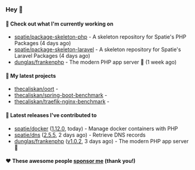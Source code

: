### Hey 👋

#### 👷 Check out what I'm currently working on

- [spatie/package-skeleton-php](https://github.com/spatie/package-skeleton-php) - A skeleton repository for Spatie&#39;s PHP Packages (4 days ago)
- [spatie/package-skeleton-laravel](https://github.com/spatie/package-skeleton-laravel) - A skeleton repository for Spatie&#39;s Laravel Packages (4 days ago)
- [dunglas/frankenphp](https://github.com/dunglas/frankenphp) - The modern PHP app server 🧟 (1 week ago)

#### 🌱 My latest projects

- [thecaliskan/oort](https://github.com/thecaliskan/oort) - 
- [thecaliskan/spring-boot-benchmark](https://github.com/thecaliskan/spring-boot-benchmark) - 
- [thecaliskan/traefik-nginx-benchmark](https://github.com/thecaliskan/traefik-nginx-benchmark) - 

#### 🔭 Latest releases I've contributed to

- [spatie/docker](https://github.com/spatie/docker) ([1.12.0](https://github.com/spatie/docker/releases/tag/1.12.0), today) - Manage docker containers with PHP
- [spatie/dns](https://github.com/spatie/dns) ([2.5.5](https://github.com/spatie/dns/releases/tag/2.5.5), 2 days ago) - Retrieve DNS records
- [dunglas/frankenphp](https://github.com/dunglas/frankenphp) ([v1.0.2](https://github.com/dunglas/frankenphp/releases/tag/v1.0.2), 3 days ago) - The modern PHP app server 🧟

#### ❤️ These awesome people [sponsor me](https://github.com/sponsors/thecaliskan) (thank you!)
